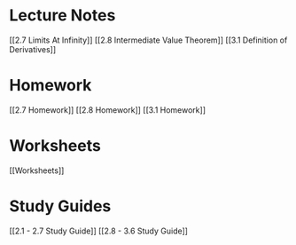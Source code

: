 # Lecture Notes 
[[2.7 Limits At Infinity]]
[[2.8 Intermediate Value Theorem]]
[[3.1 Definition of Derivatives]]
# Homework 
[[2.7 Homework]]
[[2.8 Homework]]
[[3.1 Homework]]

# Worksheets
[[Worksheets]]

# Study Guides 

[[2.1 - 2.7 Study Guide]]
[[2.8 - 3.6 Study Guide]]
